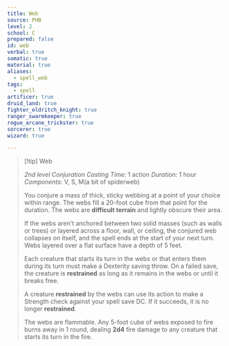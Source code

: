 ```yaml
---
title: Web
source: PHB
level: 2
school: C
prepared: false
id: web
verbal: true
somatic: true
material: true
aliases:
  - spell_web
tags:
  - spell
artificer: true
druid_land: true
fighter_eldritch_knight: true
ranger_swarmkeeper: true
rogue_arcane_trickster: true
sorcerer: true
wizard: true

---
```

>[!tip] Web
>
> *2nd level Conjuration*
> *Casting Time:* 1 action
> *Duration:* 1 hour
> *Components:* V, S, M(a bit of spiderweb)
>
>You conjure a mass of thick, sticky webbing at a point of your choice within range. The webs fill a 20-foot cube from that point for the duration. The webs are **difficult terrain** and lightly obscure their area.
>
>If the webs aren't anchored between two solid masses (such as walls or trees) or layered across a floor, wall, or ceiling, the conjured web collapses on itself, and the spell ends at the start of your next turn. Webs layered over a flat surface have a depth of 5 feet.
>
>Each creature that starts its turn in the webs or that enters them during its turn must make a Dexterity saving throw. On a failed save, the creature is **restrained** as long as it remains in the webs or until it breaks free.
>
>A creature **restrained** by the webs can use its action to make a Strength check against your spell save DC. If it succeeds, it is no longer **restrained**.
>
>The webs are flammable. Any 5-foot cube of webs exposed to fire burns away in 1 round, dealing **2d4** fire damage to any creature that starts its turn in the fire.
>

